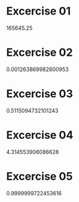 # Excercise 01

165645.25

# Excercise 02

0.001263869982800953

# Excercise 03

0.5115094732101243

# Excercise 04

4.314553906086628

# Excercise 05

0.9999999722453616
